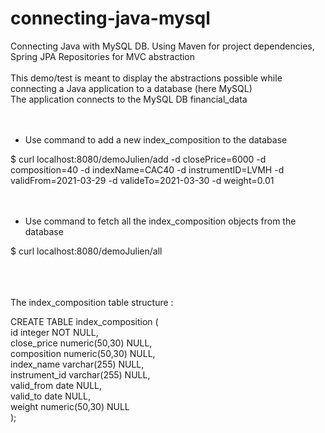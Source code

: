 # connecting-java-mysql
Connecting Java with MySQL DB. Using Maven for project dependencies, Spring JPA Repositories for MVC abstraction 
<br/>
<br/>
This demo/test is meant to display the abstractions possible while connecting a Java application to a database (here MySQL) 
<br/>
The application connects to the MySQL DB financial_data
<br/>
<br/>
<br/>

- Use command to add a new index_composition to the database

$ curl localhost:8080/demoJulien/add -d closePrice=6000 -d composition=40 -d indexName=CAC40 -d instrumentID=LVMH -d validFrom=2021-03-29 -d valideTo=2021-03-30 -d weight=0.01
<br/>
<br/>
<br/>

- Use command to fetch all the index_composition objects from the database

$ curl localhost:8080/demoJulien/all
<br/>
<br/>
<br/>
<br/>




The index_composition table structure :

CREATE TABLE index_composition (<br/>
	id integer NOT NULL,<br/>
	close_price numeric(50,30) NULL,<br/>
	composition numeric(50,30) NULL,<br/>
	index_name varchar(255) NULL,<br/>
	instrument_id varchar(255) NULL,<br/>
	valid_from date NULL,<br/>
	valid_to date NULL,<br/>
	weight numeric(50,30) NULL<br/>
);
